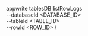 appwrite tablesDB listRowLogs \
        --databaseId <DATABASE_ID> \
        --tableId <TABLE_ID> \
        --rowId <ROW_ID> \

